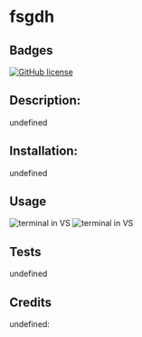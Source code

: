 # fsgdh
  ## Badges
  
  [![GitHub license](https://img.shields.io/badge/license-MIT-blue.svg)](https://choosealicense.com/licenses/mit/)
  ## Description: 
  undefined
  ## Installation: 
  undefined
  ## Usage
  ![terminal in VS](../assets/images/undefined)
  ![terminal in VS](../assets/videos/undefined)
  ## Tests
  undefined
  ## Credits 
  undefined: 
